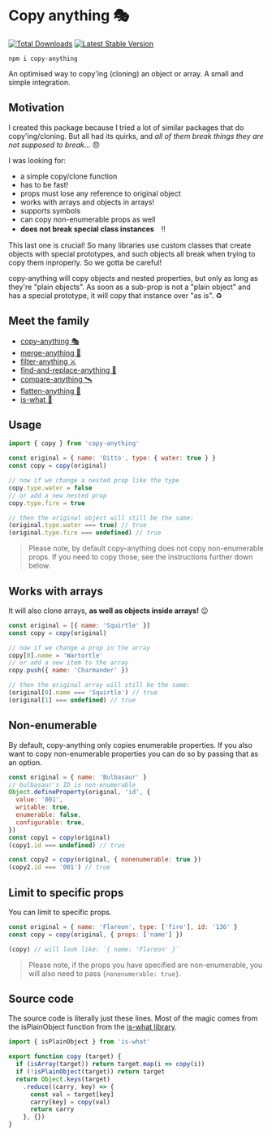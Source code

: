 # Copy anything 🎭

<a href="https://www.npmjs.com/package/copy-anything"><img src="https://img.shields.io/npm/v/copy-anything.svg" alt="Total Downloads"></a>
<a href="https://www.npmjs.com/package/copy-anything"><img src="https://img.shields.io/npm/dw/copy-anything.svg" alt="Latest Stable Version"></a>

```
npm i copy-anything
```

An optimised way to copy'ing (cloning) an object or array. A small and simple integration.

## Motivation

I created this package because I tried a lot of similar packages that do copy'ing/cloning. But all had its quirks, and _all of them break things they are not supposed to break_... 😞

I was looking for:

- a simple copy/clone function
- has to be fast!
- props must lose any reference to original object
- works with arrays and objects in arrays!
- supports symbols
- can copy non-enumerable props as well
- **does not break special class instances**　‼️

This last one is crucial! So many libraries use custom classes that create objects with special prototypes, and such objects all break when trying to copy them inproperly. So we gotta be careful!

copy-anything will copy objects and nested properties, but only as long as they're "plain objects". As soon as a sub-prop is not a "plain object" and has a special prototype, it will copy that instance over "as is". ♻️

## Meet the family

- [copy-anything 🎭](https://github.com/mesqueeb/copy-anything)
- [merge-anything 🥡](https://github.com/mesqueeb/merge-anything)
- [filter-anything ⚔️](https://github.com/mesqueeb/filter-anything)
- [find-and-replace-anything 🎣](https://github.com/mesqueeb/find-and-replace-anything)
- [compare-anything 🛰](https://github.com/mesqueeb/compare-anything)
- [flatten-anything 🏏](https://github.com/mesqueeb/flatten-anything)
- [is-what 🙉](https://github.com/mesqueeb/is-what)

## Usage

<!-- prettier-ignore-start -->
```js
import { copy } from 'copy-anything'

const original = { name: 'Ditto', type: { water: true } }
const copy = copy(original)

// now if we change a nested prop like the type
copy.type.water = false
// or add a new nested prop
copy.type.fire = true

// then the original object will still be the same:
(original.type.water === true) // true
(original.type.fire === undefined) // true
```

> Please note, by default copy-anything does not copy non-enumerable props. If you need to copy those, see the instructions further down below.

## Works with arrays

It will also clone arrays, **as well as objects inside arrays!** 😉

```js
const original = [{ name: 'Squirtle' }]
const copy = copy(original)

// now if we change a prop in the array
copy[0].name = 'Wartortle'
// or add a new item to the array
copy.push({ name: 'Charmander' })

// then the original array will still be the same:
(original[0].name === 'Squirtle') // true
(original[1] === undefined) // true
```

## Non-enumerable

By default, copy-anything only copies enumerable properties. If you also want to copy non-enumerable properties you can do so by passing that as an option.

```js
const original = { name: 'Bulbasaur' }
// bulbasaur's ID is non-enumerable
Object.defineProperty(original, 'id', {
  value: '001',
  writable: true,
  enumerable: false,
  configurable: true,
})
const copy1 = copy(original)
(copy1.id === undefined) // true

const copy2 = copy(original, { nonenumerable: true })
(copy2.id === '001') // true
```

## Limit to specific props

You can limit to specific props.

```js
const original = { name: 'Flareon', type: ['fire'], id: '136' }
const copy = copy(original, { props: ['name'] })

(copy) // will look like: `{ name: 'Flareon' }`
```

> Please note, if the props you have specified are non-enumerable, you will also need to pass `{nonenumerable: true}`.

<!-- prettier-ignore-end -->
## Source code

The source code is literally just these lines. Most of the magic comes from the isPlainObject function from the [is-what library](https://github.com/mesqueeb/is-what).

```JavaScript
import { isPlainObject } from 'is-what'

export function copy (target) {
  if (isArray(target)) return target.map(i => copy(i))
  if (!isPlainObject(target)) return target
  return Object.keys(target)
    .reduce((carry, key) => {
      const val = target[key]
      carry[key] = copy(val)
      return carry
    }, {})
}
```
